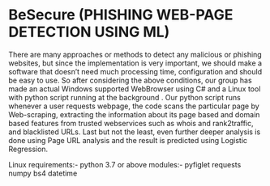 # BeSecure (PHISHING WEB-PAGE DETECTION USING ML)
There are many approaches or methods to detect any malicious or phishing websites, but since the
implementation is very important, we should make a software that doesn’t need much processing
time, configuration and should be easy to use.
So after considering the above conditions, our group has made an actual Windows supported WebBrowser using C# and a Linux tool with python script running at the background . Our python script
runs whenever a user requests webpage, the code scans the particular page by Web-scraping,
extracting the information about its page based and domain based features from trusted
webservices such as whois and rank2traffic, and blacklisted URLs. Last but not the least, even
further deeper analysis is done using Page URL analysis and the result is predicted using Logistic
Regression.

Linux requirements:-
      python 3.7 or above
      modules:-
      pyfiglet
      requests
      numpy
      bs4
      datetime
